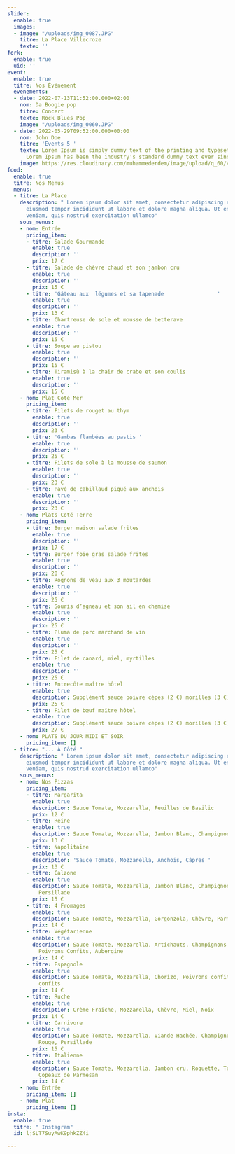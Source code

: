 ```yaml
---
slider:
  enable: true
  images:
  - image: "/uploads/img_0087.JPG"
    titre: La Place Villecroze
    texte: ''
fork:
  enable: true
  uid: ''
event:
  enable: true
  titre: Nos Événement
  evenements:
  - date: 2022-07-13T11:52:00.000+02:00
    nom: Da Boogie pop
    titre: Concert
    texte: Rock Blues Pop
    image: "/uploads/img_0060.JPG"
  - date: 2022-05-29T09:52:00.000+00:00
    nom: John Doe
    titre: 'Events 5 '
    texte: Lorem Ipsum is simply dummy text of the printing and typesetting industry.
      Lorem Ipsum has been the industry's standard dummy text ever since the 1500s...
    image: https://res.cloudinary.com/muhammederdem/image/upload/q_60/v1537132205/news-slider/item-1.webp
food:
  enable: true
  titre: Nos Menus
  menus:
  - titre: La Place
    description: " Lorem ipsum dolor sit amet, consectetur adipiscing elit, sed do
      eiusmod tempor incididunt ut labore et dolore magna aliqua. Ut enim ad minim
      veniam, quis nostrud exercitation ullamco"
    sous_menus:
    - nom: Entrée
      pricing_item:
      - titre: Salade Gourmande
        enable: true
        description: ''
        prix: 17 €
      - titre: Salade de chèvre chaud et son jambon cru
        enable: true
        description: ''
        prix: 15 €
      - titre: 'Gâteau aux  légumes et sa tapenade                 '
        enable: true
        description: ''
        prix: 13 €
      - titre: Chartreuse de sole et mousse de betterave
        enable: true
        description: ''
        prix: 15 €
      - titre: Soupe au pistou
        enable: true
        description: ''
        prix: 15 €
      - titre: Tiramisù à la chair de crabe et son coulis
        enable: true
        description: ''
        prix: 15 €
    - nom: Plat Coté Mer
      pricing_item:
      - titre: Filets de rouget au thym
        enable: true
        description: ''
        prix: 23 €
      - titre: 'Gambas flambées au pastis '
        enable: true
        description: ''
        prix: 25 €
      - titre: Filets de sole à la mousse de saumon
        enable: true
        description: ''
        prix: 23 €
      - titre: Pavé de cabillaud piqué aux anchois
        enable: true
        description: ''
        prix: 23 €
    - nom: Plats Coté Terre
      pricing_item:
      - titre: Burger maison salade frites
        enable: true
        description: ''
        prix: 17 €
      - titre: Burger foie gras salade frites
        enable: true
        description: ''
        prix: 20 €
      - titre: Rognons de veau aux 3 moutardes
        enable: true
        description: ''
        prix: 25 €
      - titre: Souris d’agneau et son ail en chemise
        enable: true
        description: ''
        prix: 25 €
      - titre: Pluma de porc marchand de vin
        enable: true
        description: ''
        prix: 25 €
      - titre: Filet de canard, miel, myrtilles
        enable: true
        description: ''
        prix: 25 €
      - titre: Entrecôte maître hôtel
        enable: true
        description: Supplément sauce poivre cèpes (2 €) morilles (3 €)
        prix: 25 €
      - titre: Filet de bœuf maître hôtel
        enable: true
        description: Supplément sauce poivre cèpes (2 €) morilles (3 €)
        prix: 27 €
    - nom: PLATS DU JOUR MIDI ET SOIR
      pricing_item: []
  - titre: "... À Côté "
    description: " Lorem ipsum dolor sit amet, consectetur adipiscing elit, sed do
      eiusmod tempor incididunt ut labore et dolore magna aliqua. Ut enim ad minim
      veniam, quis nostrud exercitation ullamco"
    sous_menus:
    - nom: Nos Pizzas
      pricing_item:
      - titre: Margarita
        enable: true
        description: Sauce Tomate, Mozzarella, Feuilles de Basilic
        prix: 12 €
      - titre: Reine
        enable: true
        description: Sauce Tomate, Mozzarella, Jambon Blanc, Champignons
        prix: 13 €
      - titre: Napolitaine
        enable: true
        description: 'Sauce Tomate, Mozzarella, Anchois, Câpres '
        prix: 13 €
      - titre: Calzone
        enable: true
        description: Sauce Tomate, Mozzarella, Jambon Blanc, Champignons, Jaune D'œuf,
          Persillade
        prix: 15 €
      - titre: 4 Fromages
        enable: true
        description: Sauce Tomate, Mozzarella, Gorgonzola, Chèvre, Parmesan
        prix: 14 €
      - titre: Végétarienne
        enable: true
        description: Sauce Tomate, Mozzarella, Artichauts, Champignons, Oignons confits,
          Poivrons Confits, Aubergine
        prix: 14 €
      - titre: Espagnole
        enable: true
        description: Sauce Tomate, Mozzarella, Chorizo, Poivrons confits, oignons
          confits
        prix: 14 €
      - titre: Ruche
        enable: true
        description: Crème Fraiche, Mozzarella, Chèvre, Miel, Noix
        prix: 14 €
      - titre: Carnivore
        enable: true
        description: Sauce Tomate, Mozzarella, Viande Hachée, Champignons, Oignons
          Rouge, Persillade
        prix: 15 €
      - titre: Italienne
        enable: true
        description: Sauce Tomate, Mozzarella, Jambon cru, Roquette, Tomates cerises,
          Copeaux de Parmesan
        prix: 14 €
    - nom: Entrée
      pricing_item: []
    - nom: Plat
      pricing_item: []
insta:
  enable: true
  titre: " Instagram"
  id: ljSLT7SuyAwK9phkZZ4i

---
```

